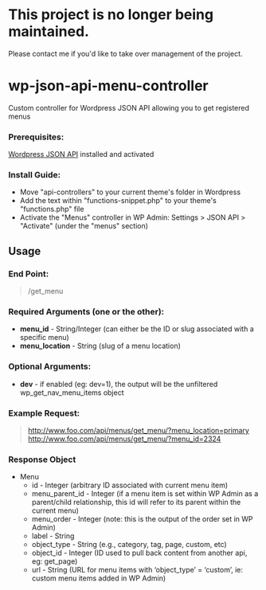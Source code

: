 This project is no longer being maintained.
===========================
Please contact me if you'd like to take over management of the project.

wp-json-api-menu-controller
===========================

Custom controller for Wordpress JSON API allowing you to get registered menus


### Prerequisites:
[Wordpress JSON API](http://wordpress.org/plugins/json-api/) installed and activated

### Install Guide:
* Move "api-controllers" to your current theme's folder in Wordpress
* Add the text within "functions-snippet.php" to your theme's "functions.php" file
* Activate the "Menus" controller in WP Admin: Settings > JSON API > "Activate" (under the "menus" section)

## Usage

### End Point:
> /get_menu
 
### Required Arguments (one or the other):
* **menu_id** - String/Integer (can either be the ID or slug associated with a specific menu)
* **menu_location** -  String (slug of a menu location)

### Optional Arguments:
* **dev** - if enabled (eg: dev=1), the output will be the unfiltered wp_get_nav_menu_items object

### Example Request:
> http://www.foo.com/api/menus/get_menu/?menu_location=primary
> http://www.foo.com/api/menus/get_menu/?menu_id=2324

### Response Object
* Menu
    * id - Integer (arbitrary ID associated with current menu item)
    * menu_parent_id - Integer (if a menu item is set within WP Admin as a parent/child relationship, this id will refer to its parent within the current menu)
    * menu_order - Integer  (note: this is the output of the order set in WP Admin)
    * label - String 
    * object_type - String (e.g., category, tag, page, custom, etc)
    * object_id - Integer (ID used to pull back content from another api, eg: get_page)
    * url - String (URL for menu items with ‘object_type’ = ‘custom’, ie: custom menu items added in WP Admin)


